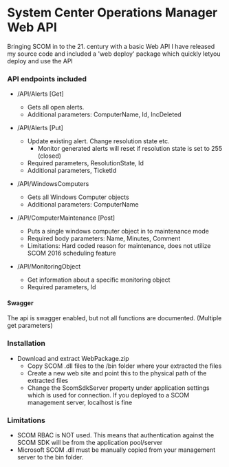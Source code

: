 # System Center Operations Manager Web API

Bringing SCOM in to the 21. century with a basic Web API
I have released my source code and included a 'web deploy' package which quickly letyou deploy and use the API


### API endpoints included

 * /API/Alerts [Get]
 	* Gets all open alerts.
	* Additional parameters: ComputerName, Id, IncDeleted
 * /API/Alerts [Put]
 	* Update existing alert. Change resolution state etc.
 		* Monitor generated alerts will reset if resolution state is set to 255 (closed)
	* Required parameters, ResolutionState, Id
	* Additional parameters, TicketId
	
 * /API/WindowsComputers
 	* Gets all Windows Computer objects
 	* Additional parameters: ComputerName
 
 * /API/ComputerMaintenance [Post]
 	* Puts a single windows computer object in to maintenance mode
 	* Required body parameters: Name, Minutes, Comment
 	* Limitations: Hard coded reason for maintenance, does not utilize SCOM 2016 scheduling feature

 * /API/MonitoringObject
 	* Get information about a specific monitoring object
 	* Required parameters, Id

#### Swagger

The api is swagger enabled, but not all functions are documented. (Multiple get parameters)

### Installation

* Download and extract WebPackage.zip
	* Copy SCOM .dll files to the /bin folder where your extracted the files
	* Create a new web site and point this to the physical path of the extracted files
	* Change the ScomSdkServer property under application settings which is used for connection. If you deployed to a SCOM management server, localhost is fine

### Limitations

* SCOM RBAC is NOT used. This means that authentication against the SCOM SDK will be from the application pool/server
* Microsoft SCOM .dll must be manually copied from your management server to the bin folder.
